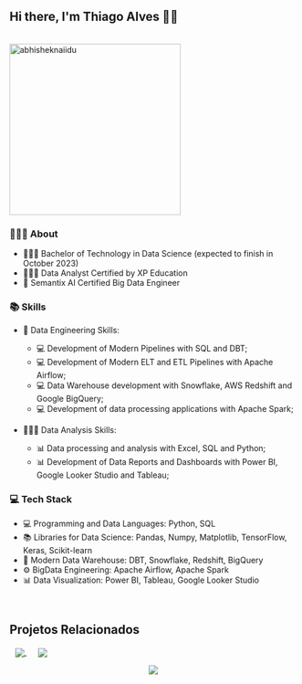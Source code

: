 ## Hi there, I'm Thiago Alves 👋🏻

<br>
<img src="https://raw.githubusercontent.com/abhisheknaiidu/abhisheknaiidu/master/code.gif" alt="abhisheknaiidu" min-width="300px" max-width="300px" width="300px" align="center" />

<br>

### 👨🏻‍💻 About

- 👨🏻‍🎓 Bachelor of Technology in Data Science (expected to finish in October 2023)
- 🕵🏻‍♂️ Data Analyst Certified by XP Education
- 🎲 Semantix AI Certified Big Data Engineer

### 📚 Skills

- 🧱 Data Engineering Skills:
  - 💻 Development of Modern Pipelines with SQL and DBT;
  - 💻 Development of Modern ELT and ETL Pipelines with Apache Airflow;
  - 💻 Data Warehouse development with Snowflake, AWS Redshift and Google BigQuery;
  - 💻 Development of data processing applications with Apache Spark;

- 🕵🏻‍♂️ Data Analysis Skills:
  - 📊 Data processing and analysis with Excel, SQL and Python;
  - 📊 Development of Data Reports and Dashboards with Power BI, Google Looker Studio and Tableau;

### 💻 Tech Stack

- 💻 Programming and Data Languages: Python, SQL
- 📚 Libraries for Data Science: Pandas, Numpy, Matplotlib, TensorFlow, Keras, Scikit-learn
- 💾 Modern Data Warehouse: DBT, Snowflake, Redshift, BigQuery
- ⚙ BigData Engineering: Apache Airflow, Apache Spark
- 📊 Data Visualization: Power BI, Tableau, Google Looker Studio

<br>


## Projetos Relacionados

<div>
  <a href="https://github.com/tmabgdata/Engenharia-de-Dados" style="flex: 50%; padding: 0 10px;">
    <img align="center" src="https://github-readme-stats.vercel.app/api/pin/?username=tmabgdata&repo=Engenharia-de-Dados&show_icons=true&theme=shades-of-purple" />
  </a>
  
  <a href="https://github.com/tmabgdata/Analises-de-Dados" style="flex: 50%; padding: 0 10px;">
    <img align="center" src="https://github-readme-stats.vercel.app/api/pin/?username=tmabgdata&repo=Analises-de-Dados&show_icons=true&theme=shades-of-purple" />
  </a>
</div>

<p align="center">
  <a href="https://github.com/tmabgdata/github-readme-stats">
    <img align="center" src="https://github-readme-stats.vercel.app/api/top-langs/?username=tmabgdata&show_icons=true&layout=compact&theme=shades-of-purple" />
  </a> 
</p>